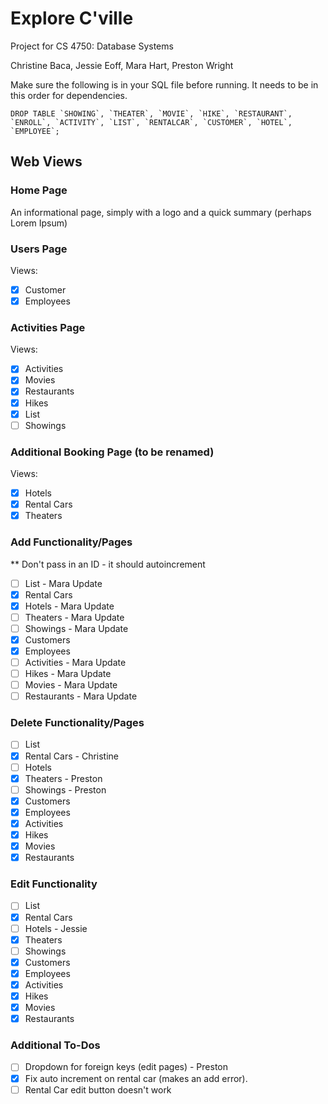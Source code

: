 # Explore C'ville
Project for CS 4750: Database Systems

Christine Baca, Jessie Eoff, Mara Hart, Preston Wright

Make sure the following is in your SQL file before running. It needs to be in this order for dependencies.
```
DROP TABLE `SHOWING`, `THEATER`, `MOVIE`, `HIKE`, `RESTAURANT`, `ENROLL`, `ACTIVITY`, `LIST`, `RENTALCAR`, `CUSTOMER`, `HOTEL`, `EMPLOYEE`;
```

## Web Views
### Home Page
An informational page, simply with a logo and a quick summary (perhaps Lorem Ipsum)

### Users Page
Views:
- [x] Customer
- [x] Employees

### Activities Page
Views:
- [x] Activities
- [x] Movies
- [x] Restaurants
- [x] Hikes
- [X] List
- [ ] Showings

### Additional Booking Page (to be renamed)
Views:
- [x] Hotels
- [x] Rental Cars
- [x] Theaters

### Add Functionality/Pages 
** Don't pass in an ID - it should autoincrement
- [ ] List - Mara Update 
- [X] Rental Cars
- [X] Hotels - Mara Update
- [ ] Theaters - Mara Update 
- [ ] Showings - Mara Update
- [x] Customers
- [x] Employees
- [ ] Activities - Mara Update 
- [ ] Hikes - Mara Update 
- [ ] Movies - Mara Update 
- [ ] Restaurants - Mara Update 

### Delete Functionality/Pages
- [ ] List
- [X] Rental Cars - Christine 
- [ ] Hotels
- [x] Theaters - Preston
- [ ] Showings - Preston
- [x] Customers
- [x] Employees
- [x] Activities
- [x] Hikes
- [x] Movies
- [x] Restaurants

### Edit Functionality
- [ ] List
- [X] Rental Cars
- [ ] Hotels - Jessie 
- [x] Theaters
- [ ] Showings
- [x] Customers
- [x] Employees
- [x] Activities
- [x] Hikes
- [x] Movies
- [x] Restaurants

### Additional To-Dos
- [ ] Dropdown for foreign keys (edit pages) - Preston
- [X] Fix auto increment on rental car (makes an add error).
- [ ] Rental Car edit button doesn't work
